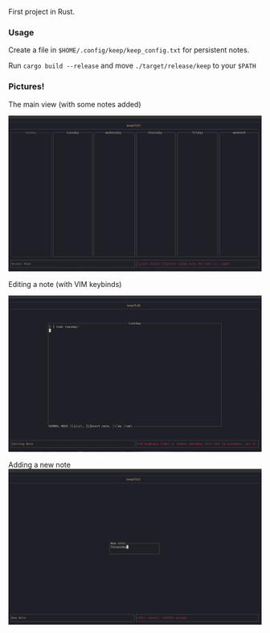 First project in Rust.

### Usage
Create a file in `$HOME/.config/keep/keep_config.txt` for persistent notes.

Run `cargo build --release` and move `./target/release/keep` to your `$PATH`

### Pictures!
The main view (with some notes added)

![main view with some notes added](https://github.com/samp5/keepTUI/blob/main/resources/full.jpeg)

Editing a note (with VIM keybinds)

![](https://github.com/samp5/keepTUI/blob/main/resources/edit.jpeg)

Adding a new note
![](https://github.com/samp5/keepTUI/blob/main/resources/add.jpeg)

